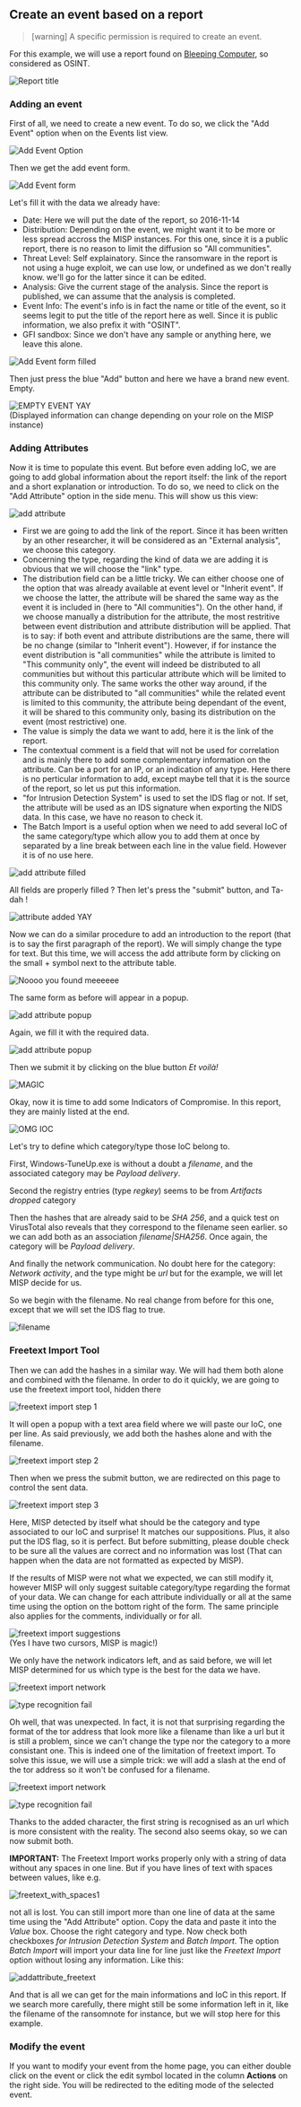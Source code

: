 ## Create an event based on a report

> [warning] A specific permission is required to create an event.

For this example, we will use a report found on [Bleeping Computer](http://www.bleepingcomputer.com/news/security/researcher-finds-the-karma-ransomware-being-distributed-via-pay-per-install-network/), so considered as OSINT.

![Report title](figures/report_title.png)

### Adding an event

First of all, we need to create a new event. To do so, we click the "Add Event" option when on the Events list view.

![Add Event Option](figures/menu_add_event.png)

Then we get the add event form.

![Add Event form](figures/add_event_form.png)

Let's fill it with the data we already have:
* Date: Here we will put the date of the report, so 2016-11-14
* Distribution: Depending on the event, we might want it to be more or less spread accross the MISP instances. For this one, since it is a public report, there is no reason to limit the diffusion so "All communities".
* Threat Level: Self explainatory. Since the ransomware in the report is not using a huge exploit, we can use low, or undefined as we don't really know. we'll go for the latter since it can be edited. 
* Analysis: Give the current stage of the analysis. Since the report is published, we can assume that the analysis is completed.
* Event Info: The event's info is in fact the name or title of the event, so it seems legit to put the title of the report here as well. Since it is public information, we also prefix it with "OSINT".
* GFI sandbox: Since we don't have any sample or anything here, we leave this alone.

![Add Event form filled](figures/add_event_form_filled.png)

Then just press the blue "Add" button and here we have a brand new event. Empty.

![EMPTY EVENT YAY](figures/event_metadata.png)  
(Displayed information can change depending on your role on the MISP instance)

### Adding Attributes

Now it is time to populate this event. But before even adding IoC, we are going to add global information about the report itself: the link of the report and a short explanation or introduction. To do so, we need to click on the "Add Attribute" option in the side menu. This will show us this view:

![add attribute](figures/add_attribute.png)

* First we are going to add the link of the report. Since it has been written by an other researcher, it will be considered as an "External analysis", we choose this category. 
* Concerning the type, regarding the kind of data we are adding it is obvious that we will choose the "link" type.
* The distribution field can be a little tricky. We can either choose one of the option that was already available at event level or "Inherit event". If we choose the latter, the attribute will be shared the same way as the event it is included in (here to "All communities"). On the other hand, if we choose manually a distribution for the attribute, the most restritive between event distribution and attribute distribution will be applied. That is to say: if both event and attribute distributions are the same, there will be no change (similar to "Inherit event"). However, if for instance the event distribution is "all communities" while the attribute is limited to "This community only", the event will indeed be distributed to all communities but without this particular attribute which will be limited to this community only. The same works the other way around, if the attribute can be distributed to "all communities" while the related event is limited to this community, the attribute being dependant of the event, it will be shared to this community only, basing its distribution on the event (most restrictive) one.
* The value is simply the data we want to add, here it is the link of the report.
* The contextual comment is a field that will not be used for correlation and is mainly there to add some complementary information on the attribute. Can be a port for an IP, or an indication of any type. Here there is no perticular information to add, except maybe tell that it is the source of the report, so let us put this information.
* "for Intrusion Detection System" is used to set the IDS flag or not. If set, the attribute will be used as an IDS signature when exporting the NIDS data. In this case, we have no reason to check it.
* The Batch Import is a useful option when we need to add several IoC of the same category/type which allow you to add them at once by separated by a line break between each line in the value field. However it is of no use here.

![add attribute filled](figures/add_attribute_filled.png)

All fields are properly filled ? Then let's press the "submit" button, and Ta-dah !

![attribute added YAY](figures/added_attribute.png)

Now we can do a similar procedure to add an introduction to the report (that is to say the first paragraph of the report). We will simply change the type for text. But this time, we will access the add attribute form by clicking on the small + symbol next to the attribute table.

![Noooo you found meeeeee](figures/hidden_add_attr.png)

The same form as before will appear in a popup.

![add attribute popup](figures/add_attr_popup.png)

Again, we fill it with the required data.

![add attribute popup](figures/filled_popup.png)

Then we submit it by clicking on the blue button
_Et voilà!_

![MAGIC](figures/popadded.png)

Okay, now it is time to add some Indicators of Compromise. In this report, they are mainly listed at the end.

![OMG IOC](figures/IoC_from_report.png)

Let's try to define which category/type those IoC belong to.

First, Windows-TuneUp.exe is without a doubt a _filename_, and the associated category may be _Payload delivery_.

Second the registry entries (type _regkey_) seems to be from _Artifacts dropped_ category

Then the hashes that are already said to be _SHA 256_, and a quick test on VirusTotal also reveals that they correspond to the filename seen earlier. so we can add both as an association _filename|SHA256_. Once again, the category will be _Payload delivery_.

And finally the network communication. No doubt here for the category: _Network activity_, and the type might be _url_ but for the example, we will let MISP decide for us.

So we begin with the filename. No real change from before for this one, except that we will set the IDS flag to true.

![filename](figures/filename.png)

### Freetext Import Tool

Then we can add the hashes in a similar way. We will had them both alone and combined with the filename. In order to do it quickly, we are going to use the freetext import tool, hidden there

![freetext import step 1](figures/freeeeeimport.png) 

It will open a popup with a text area field where we will paste our IoC, one per line. As said previously, we add both the hashes alone and with the filename.

![freetext import step 2](figures/freetxtimpooort.png)

Then when we press the submit button, we are redirected on this page to control the sent data.

![freetext import step 3](figures/freeresults.png)

Here, MISP detected by itself what should be the category and type associated to our IoC and surprise! It matches our suppositions. Plus, it also put the IDS flag, so it is perfect. But before submitting, please double check to be sure all the values are correct and no information was lost (That can happen when the data are not formatted as expected by MISP). 

If the results of MISP were not what we expected, we can still modify it, however MISP will only suggest suitable category/type regarding the format of your data. We can change for each attribute individually or all at the same time using the option on the bottom right of the form. The same principle also applies for the comments, individually or for all.

![freetext import suggestions](figures/freesuggest.png)  
(Yes I have two cursors, MISP is magic!)

We only have the network indicators left, and as said before, we will let MISP determined for us which type is the best for the data we have.

![freetext import network](figures/free_network.png)

![type recognition fail](figures/surprise.png)

Oh well, that was unexpected. In fact, it is not that surprising regarding the format of the tor address that look more like a filename than like a url but it is still a problem, since we can't change the type nor the category to a more consistant one. This is indeed one of the limitation of freetext import. To solve this issue, we will use a simple trick: we will add a slash at the end of the tor address so it won't be confused for a filename. 

![freetext import network](figures/free_network2.png)

![type recognition fail](figures/nomoresurprise.png)

Thanks to the added character, the first string is recognised as an url which is more consistent with the reality. The second also seems okay, so we can now submit both. 

__IMPORTANT:__ The Freetext Import works properly only with a string of data without any spaces in one line. But if you have lines of text with spaces between values, like e.g. 

![freetext_with_spaces1](figures/freetext_with_spaces1.png)

not all is lost. You can still import more than one line of data at the same time using the "Add Attribute" option. Copy the data and paste it into the _Value_ box. Choose the right category and type. Now check both checkboxes _for Intrusion Detection System_ and _Batch Import_. The option _Batch Import_ will import your data line for line just like the _Freetext Import_ option without losing any information. Like this:      

![addattribute_freetext](figures/addattribute_freetext.png)

And that is all we can get for the main informations and IoC in this report. If we search more carefully, there might still be some information left in it, like the filename of the ransomnote for instance, but we will stop here for this example.

### Modify the event

If you want to modify your event from the home page, you can either double click on the event or click the edit symbol located in the column __Actions__ on the right side. You will be redirected to the editing mode of the selected event.    

